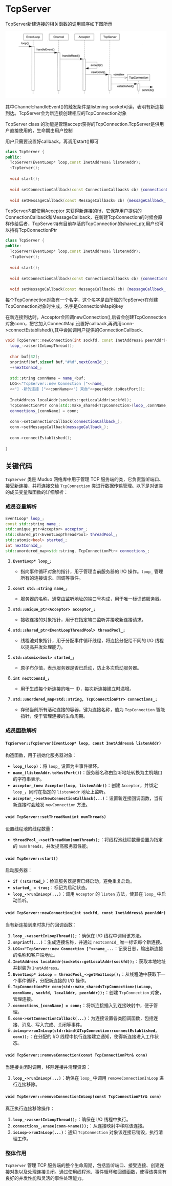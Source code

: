 # TcpServer

TcpServer新建连接的相关函数的调用顺序如下图所示

![TcpServer](/img/img_18.png)

其中Channel::handleEvent()的触发条件是listening socket可读，表明有新连接到达。TcpServer会为新连接创建相应的TcpConnection对象





TcpServer class 的功能是管理accept获得的TcpConnection.TcpServer是供用户直接使用的，生命期由用户控制

用户只需要设置好callback，再调用start()即可



~~~C++
class TcpServer {
public:
  TcpServer(EventLoop* loop,const InetAddress& listenAddr);
  ~TcpServer();

  void start();

  void setConnectionCallback(const ConnectionCallback& cb) {connectionCallback_ = cb;}

  void setMessageCallback(const MessageCallback& cb) {messageCallback_ = cb;}
~~~



TcpServer内部使用Acceptor 来获得新连接的fd，它保存用户提供的ConnectionCallback和MessageCallback，在新建TcpConnection的时候会原样传给后者，TcpServer持有目前存活的TcpConnection的shared_ptr,用户也可以持有TcpConnectionPtr

~~~C++
class TcpServer {
public:
  TcpServer(EventLoop* loop,const InetAddress& listenAddr);
  ~TcpServer();

  void start();

  void setConnectionCallback(const ConnectionCallback& cb) {connectionCallback_ = cb;}

  void setMessageCallback(const MessageCallback& cb) {messageCallback_ = cb;}
~~~

每个TcpConnection对象有一个名字，这个名字是由所属的TcpServer在创建TcpConnection对象时生成，名字是ConnectionMap的key

在新连接到达时，Acceptor会回调newConnection(),后者会创建TcpConnection对象conn，把它加入ConnectMap,设置好callback,再调用conn->connectEstablished(),其中会回调用户提供的ConnectionCallback.

~~~C++
void TcpServer::newConnection(int sockfd, const InetAddress& peerAddr){
  loop_->assertInLoopThread();

  char buf[32];
  snprintf(buf,sizeof buf,"#%d",nextConnId_);
  ++nextConnId_;

  std::string connName = name_+buf;
  LOG<<"TcpServer::new Connection ["<<name_
  <<"] -新的连接 ["<<connName<<"] 来自"<<peerAddr.toHostPort();

  InetAddress localAddr(sockets::getLocalAddr(sockfd));
  TcpConnectionPtr conn(std::make_shared<TcpConnection>(loop_,connName,sockfd,localAddr,peerAddr));
  connections_[connName] = conn;

  conn->setConnectionCallback(connectionCallback_);
  conn->setMessageCallback(messageCallback_);

  conn->connectEstablished();

}
~~~


## 关键代码

`TcpServer` 类是 Muduo 网络库中用于管理 TCP 服务端的类，它负责监听端口、接受新连接，并将连接交给 `TcpConnection` 类进行数据传输管理。以下是对该类的成员变量和函数的详细解析：

### 成员变量解析

```cpp
EventLoop* loop_;
const std::string name_;
std::unique_ptr<Acceptor> acceptor_;
std::shared_ptr<EventLoopThreadPool> threadPool_;
std::atomic<bool> started_;
int nextConnId_;
std::unordered_map<std::string, TcpConnectionPtr> connections_;
```

1. **`EventLoop* loop_;`**
    - 指向事件循环对象的指针，用于管理当前服务器的 I/O 操作。`loop_` 管理所有的连接请求、回调等事件。

2. **`const std::string name_;`**
    - 服务器的名称，通常由监听地址的端口号构成，用于唯一标识该服务器。

3. **`std::unique_ptr<Acceptor> acceptor_;`**
    - 接收连接的对象指针，用于在指定端口监听并接收新连接请求。

4. **`std::shared_ptr<EventLoopThreadPool> threadPool_;`**
    - 线程池对象指针，用于分配事件循环线程，将连接分配给不同的 I/O 线程以提高并发处理能力。

5. **`std::atomic<bool> started_;`**
    - 原子布尔值，表示服务器是否已启动，防止多次启动服务器。

6. **`int nextConnId_;`**
    - 用于生成每个新连接的唯一 ID，每次新连接建立时递增。

7. **`std::unordered_map<std::string, TcpConnectionPtr> connections_;`**
    - 存储当前所有活动连接的容器，键为连接名称，值为 `TcpConnection` 智能指针，便于管理连接的生命周期。

### 成员函数解析

#### `TcpServer::TcpServer(EventLoop* loop, const InetAddress& listenAddr)`

构造函数，用于初始化服务器对象：

- **`loop_(loop)`**：将 `loop_` 设置为主事件循环。
- **`name_(listenAddr.toHostPort())`**：服务器名称由监听地址转换为主机端口的字符串表示。
- **`acceptor_(new Acceptor(loop, listenAddr))`**：创建 `Acceptor`，并绑定 `loop_`，同时在指定的 `listenAddr` 地址上监听。
- **`acceptor_->setNewConnectionCallback(...)`**：设置新连接回调函数，当有新连接时会触发 `newConnection` 方法。

#### `void TcpServer::setThreadNum(int numThreads)`

设置线程池的线程数量：

- **`threadPool_->setThreadNum(numThreads);`**：将线程池线程数量设置为指定的 `numThreads`，并发提高服务器性能。

#### `void TcpServer::start()`

启动服务器：

- **`if (!started_)`**：检查服务器是否已经启动，避免重复启动。
- **`started_ = true;`**：标记为启动状态。
- **`loop_->runInLoop(...)`**：调用 `Acceptor` 的 `listen` 方法，使其在 `loop_` 中启动监听。

#### `void TcpServer::newConnection(int sockfd, const InetAddress& peerAddr)`

当有新连接到来时执行的回调函数：

1. **`loop_->assertInLoopThread();`**：确保在 I/O 线程中调用该方法。
2. **`snprintf(...)`**：生成连接名称，并通过 `nextConnId_` 唯一标识每个新连接。
3. **`LOG<<"TcpServer::new Connection ["<<name_...`**：记录日志，输出新连接的名称和客户端地址。
4. **`InetAddress localAddr(sockets::getLocalAddr(sockfd));`**：获取本地地址并封装为 `InetAddress`。
5. **`EventLoop* ioLoop = threadPool_->getNextLoop();`**：从线程池中获取下一个事件循环，分配新连接的 I/O 操作。
6. **`TcpConnectionPtr conn(std::make_shared<TcpConnection>(ioLoop, connName, sockfd, localAddr, peerAddr));`**：创建 `TcpConnection` 对象，管理连接。
7. **`connections_[connName] = conn;`**：将新连接插入到连接映射中，便于管理。
8. **`conn->setConnectionCallback(...)`**：为连接设置各类回调函数，包括连接、消息、写入完成、关闭等事件。
9. **`ioLoop->runInLoop(std::bind(&TcpConnection::connectEstablished, conn));`**：在分配的 I/O 线程中执行连接建立通知，使得新连接进入工作状态。

#### `void TcpServer::removeConnection(const TcpConnectionPtr& conn)`

当连接关闭时调用，移除连接并清理资源：

1. **`loop_->runInLoop(...)`**：确保在 `loop_` 中调用 `removeConnectionInLoop` 进行连接移除。

#### `void TcpServer::removeConnectionInLoop(const TcpConnectionPtr& conn)`

真正执行连接移除操作：

1. **`loop_->assertInLoopThread();`**：确保在 I/O 线程中执行。
2. **`connections_.erase(conn->name());`**：从连接映射中移除该连接。
3. **`ioLoop->runInLoop(...)`**：通知 `TcpConnection` 对象该连接已销毁，执行清理工作。

### 整体作用

`TcpServer` 管理 TCP 服务端的整个生命周期，包括监听端口、接受连接、创建连接对象以及处理连接关闭。通过使用线程池、事件循环和回调函数，使得该类具有良好的并发性能和灵活的事件处理能力。
